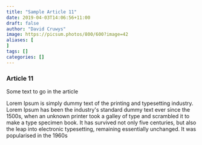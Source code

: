 ```yaml
---
title: "Sample Article 11"
date: 2019-04-03T14:06:56+11:00
draft: false
author: "David Cruwys"
image: https://picsum.photos/800/600?image=42
aliases: [
]
tags: []
categories: []
---
```



### Article 11

Some text to go in the article

Lorem Ipsum is simply dummy text of the printing and typesetting industry. Lorem Ipsum has been the industry's standard dummy text ever since the 1500s, when an unknown printer took a galley of type and scrambled it to make a type specimen book. It has survived not only five centuries, but also the leap into electronic typesetting, remaining essentially unchanged. It was popularised in the 1960s


